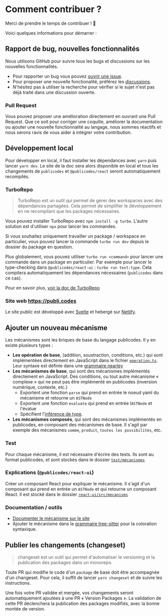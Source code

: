 # Comment contribuer ?

Merci de prendre le temps de contribuer ! 🎉

Voici quelques informations pour démarrer :

## Rapport de bug, nouvelles fonctionnalités

Nous utilisons GitHub pour suivre tous les bugs et discussions sur les nouvelles fonctionnalités.

- Pour rapporter un bug vous pouvez [ouvrir une issue](https://github.com/publicodes/publicodes/issues).
- Pour proposer une nouvelle fonctionalité, préférez les [discussions](https://github.com/publicodes/publicodes/discussions).
- N'hésitez pas à utiliser la recherche pour vérifier si le sujet n'est pas déjà traité dans une discussion ouverte.

### Pull Request

Vous pouvez proposer une amélioration directement en ouvrant une Pull Request. Que ce soit pour corriger une coquille, améliorer la documentation ou ajouter une nouvelle fonctionnalité au langage, nous sommes réactifs et nous serons ravis de vous aider à intégrer votre contribution.

## Développement local

Pour développer en local, il faut installer les dépendances avec `yarn` puis lancer `yarn dev`. Le site de la doc sera alors disponible en local et tous les changements de `publicodes` et `@publicodes/react` seront automatiquement recompilés.

### TurboRepo

> TurboRepo est un outil qui permet de gérer des workspaces avec des dépendances partagées. Cela permet de simplifier le développement en ne recompilant que les packages nécessaires.

Vous pouvez installer TurboRepo avec `npm install -g turbo`. L'autre solution est d'utiliser `npx` pour lancer les commandes.

Si vous souhaitez uniquement travailler un package / workspace en particulier, vous pouvez lancer la commande `turbo run dev` depuis le dossier du package en question.

Plus globalement, vous pouvez utiliser `turbo run <command>` pour lancer une commande dans un package en particulier. Par exemple pour lancer le type-checking dans `@publicodes/react-ui` : `turbo run test:type`. Cela compilera automatiquement les dépendances nécessaires (`publicodes` dans ce cas).

Pour en savoir plus, [voir la doc de TurboRepo](https://turbo.build/repo)

### Site web https://publi.codes

Le site public est développé avec [Svelte](https://kit.svelte.dev/) et hebergé sur [Netlify](https://netlify.com/).

## Ajouter un nouveau mécanisme

Les mécanismes sont les briques de base du langage publicodes. Il y en existe plusieurs types :

- **Les opération de base**, (addition, soustraction, conditions, etc.) qui sont implémentées directement en JavaScript dans le fichier [`operation.ts`](https://github.com/betagouv/publicodes/blob/master/packages/core/src/mecanisms/operation.ts). Leur syntaxe est définie dans une [grammaire nearley](https://github.com/betagouv/publicodes/blob/master/packages/core/src/grammar.ne)
- **Les mécanismes de base**, qui sont des mécanismes implémentés directement en JavaScript. Des conditions, ou tout autre mécanisme « complexe » qui ne peut pas être implémenté en publicodes (inversion numérique, contexte, etc.)
    - Exportent une fonction `parse` qui prend en entrée le noeud yaml du mécanisme et retourne un `ASTNode`
    - Exportent une fonction `evaluate` qui prend en entrée l`ASTNode` et l'évalue
    - Spécifient l'[inférence de type](https://github.com/betagouv/publicodes/blob/master/packages/core/src/inferNodeType.ts).
- **Les mécanismes composés**, qui sont des mécanismes implémentés en publicodes, en composant des mécanismes de base. Il s'agit par exemple des mécanismes `somme`, `produit`, `toutes les possibilités`, etc.

### Test

Pour chaque mécanisme, il est nécessaire d'écrire des tests. Ils sont au format publicodes, et sont stockés dans le dossier [`test/mécanismes`](https://github.com/betagouv/publicodes/blob/master/packages/core/test/m%C3%A9canismes/)

### Explications (`@publicodes/react-ui`)

Créer un composant React pour expliquer le mécanisme. Il s'agit d'un composant qui prend en entrée un `ASTNode` et qui retourne un composant React. Il est stocké dans le dossier [`react-ui/src/mecanisms`](https://github.com/betagouv/publicodes/blob/master/packages/react-ui/src/mecanisms/)

### Documentation / outils

- [Documenter le mécanisme sur le site](https://github.com/betagouv/publicodes/blob/master/website/src/routes/docs/mecanismes/+page.svelte.md)
- Ajouter le mécanisme dans la [grammaire tree-sitter](https://github.com/publicodes/tree-sitter-publicodes/blob/main/grammar.js) pour la coloration syntaxique.

## Publier les changements (changeset)

> changeset est un outil qui permet d'automatiser le versioning et la publication des packages dans un monorepo.

Toute PR qui modifie le code d'un `package` de base doit être accompagnée d'un changeset. Pour cela, il suffit de lancer `yarn changeset` et de suivre les instructions.

Une fois votre PR validée et mergée, vos changements seront automatiquement ajoutées à une PR « Version Packages ». La validation de cette PR déclenchera la publication des packages modifiés, avec la bonne montée de version.

